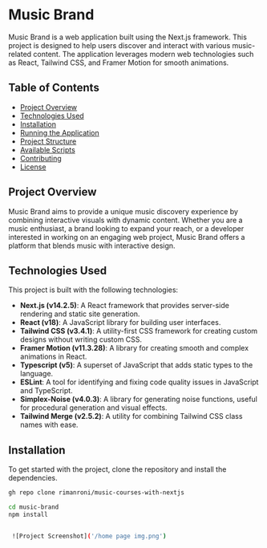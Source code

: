 # Music Brand

Music Brand is a web application built using the Next.js framework. This project is designed to help users discover and interact with various music-related content. The application leverages modern web technologies such as React, Tailwind CSS, and Framer Motion for smooth animations.

## Table of Contents

- [Project Overview](#project-overview)
- [Technologies Used](#technologies-used)
- [Installation](#installation)
- [Running the Application](#running-the-application)
- [Project Structure](#project-structure)
- [Available Scripts](#available-scripts)
- [Contributing](#contributing)
- [License](#license)

## Project Overview

Music Brand aims to provide a unique music discovery experience by combining interactive visuals with dynamic content. Whether you are a music enthusiast, a brand looking to expand your reach, or a developer interested in working on an engaging web project, Music Brand offers a platform that blends music with interactive design.

## Technologies Used

This project is built with the following technologies:

- **Next.js (v14.2.5)**: A React framework that provides server-side rendering and static site generation.
- **React (v18)**: A JavaScript library for building user interfaces.
- **Tailwind CSS (v3.4.1)**: A utility-first CSS framework for creating custom designs without writing custom CSS.
- **Framer Motion (v11.3.28)**: A library for creating smooth and complex animations in React.
- **Typescript (v5)**: A superset of JavaScript that adds static types to the language.
- **ESLint**: A tool for identifying and fixing code quality issues in JavaScript and TypeScript.
- **Simplex-Noise (v4.0.3)**: A library for generating noise functions, useful for procedural generation and visual effects.
- **Tailwind Merge (v2.5.2)**: A utility for combining Tailwind CSS class names with ease.

## Installation

To get started with the project, clone the repository and install the dependencies.

```bash
gh repo clone rimanroni/music-courses-with-nextjs

cd music-brand
npm install


 ![Project Screenshot]('/home page img.png')